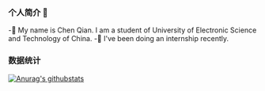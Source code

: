 <!--
**chenqian57/chenqian57** is a ✨ _special_ ✨ repository because its `README.md` (this file) appears on your GitHub profile.
- 🌱 My name is Chen Qian. I am a student of University of Electronic Science and Technology of China
- 👯 I’m looking to collaborate on ...
- 💬 Ask me about ...
- 😄 Pronouns: ...
- ⚡ Fun fact: ...
-->

### 个人简介 👋 
-🌱 My name is Chen Qian. I am a student of University of Electronic Science and Technology of China.
-👯 I've been doing an internship recently.
### 数据统计  
[![Anurag's githubstats](https://github-readme-stats.vercel.app/api?username=chenqian57)](https://github.com/chenqian57/github-readme-stats)


